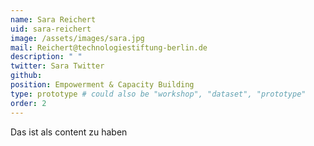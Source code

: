 ```yaml
---
name: Sara Reichert
uid: sara-reichert
image: /assets/images/sara.jpg
mail: Reichert@technologiestiftung-berlin.de
description: " "
twitter: Sara Twitter
github: 
position: Empowerment & Capacity Building
type: prototype # could also be "workshop", "dataset", "prototype"
order: 2
---
```



Das ist als content zu haben
